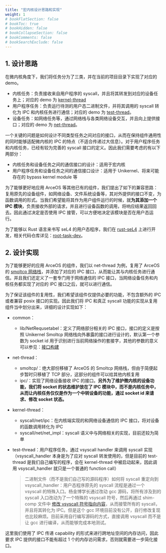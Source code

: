 ```yaml
---
title: "宏内核设计思路和实现"
weight: 1
# bookFlatSection: false
# bookToc: true
# bookHidden: false
# bookCollapseSection: false
# bookComments: false
# bookSearchExclude: false
---
```


## 1. 设计思路


在微内核角度下，我们将任务分为了三类，并在当前的项目目录下实现了对应的 demo。

- 内核任务：负责接收来自用户程序的 syscall，并且将其转发到对应的设备任务上；对应的 demo 为 [kernel-thread](../crates/kernel-thread)
- 用户程序任务：负责运行待测的用户态二进制文件，并将其调用的 syscall 转化为 IPC 和内核任务进行通信；对应的 demo 为 [test-thread](../crates/test-thread)。
- 设备任务：如网络任务等，通过网络栈与各类网络设备交互，并且向上提供接口；对应的 demo 为 [net-thread](../crates/net-thread)。

一个关键的问题是如何设计不同类型任务之间对应的接口，从而在保持组件通用性的同时能够适配微内核的 IPC 的特点（不适合传递过大信息）。对于用户程序任务和内核任务，已经有较为完善的 syscall 接口的定义。因此我们需要考虑的有以下两部分：

- 内核任务和设备任务之间的通信接口的设计：适用于宏内核
- 用户程序任务和设备任务之间的通信接口设计：适用于 Unikernel、将来可能存在的 bypass kernel module 等

为了能够更好地应用 ArceOS 等其他已有的组件，我们提出了如下的兼容思路：复用原先的设备组件，如网络设备、文件系统设备等，其对外提供的接口不变，为函数调用的形式。当我们希望能将其作为用户组件运行的时候，就**为其添加一个 IPC 模块**，负责接收外部的请求，并且进行设备函数的调用，将响应结果返回回去。因此通过决定是否使用 IPC 接管，可以方便地决定该模块是否在用户态运行。



为了能够以 Rust 语言来书写 seL4 的用户态程序，我们在 [rust-seL4](https://github.com/rel4team/rust-sel4) 上进行开发，相关代码仓库详见：[root-task-dev](https://github.com/Azure-stars/rust-root-task-demo-mi-dev/tree/docs)。



## 2. 设计实现


为了能够更好的应用 ArceOS 的组件，我们以 net-thread 为例，复用了 ArceOS 的 [smoltcp 网络栈](https://github.com/arceos-org/arceos/tree/main/modules/axnet/src/smoltcp_impl)，并添加了对应的 IPC 接口，从而能让其与内核任务进行通信。并且我们还定义了一套专门用于网络通信的 IPC 接口，当网络设备任务和内核任务都实现了对应的 IPC 接口之后，就可以进行通信。



为了保证该组件的复用性，我们希望该组件仅提供必要的功能，不包含额外的 IPC 或者兼容 posix 接口的实现。因此我们将 IPC 和真正 syscall 功能的实现从复用组件当中划分出来，详细的设计实现如下：

- common：

  - lib/NetRequsetabel：定义了网络部分相关的 IPC 接口，接口的定义是按照 Unikernel Smoltcp 网络栈向外暴露的接口进行设计的，默认第一个参数为 socket id 用于识别进行当前网络操作的套接字，其他的参数的意义可以参见：[接口构建](https://github.com/Azure-stars/rust-root-task-demo-mi-dev/blob/docs/crates/common/src/lib.rs#L293)

- net-thread：

  - smoltcp/：绝大部份移植了 ArceOS 的 Smoltcp 网络栈，但由于简便起步暂时只移植了 TCP 部分，这部分的组件可以给其他内核复用
  - ipc/：实现了网络设备接收 IPC 的接口。**另外为了维护微内核的设备功能，我们将 socket 的状态维护放在了 IPC 模块中，而不是内核任务中，从而让内核任务仅仅是作为一个中转设备的功能，通过 socket id 来请求、修改 socket 状态。**

- kernel-thread：

  - syscall/net/ipc：在内核端实现的和网络设备通信的 IPC 接口，将对设备的函数调用转化为 IPC
  - syscall/net/net_impl：syscall 语义中与网络相关的实现，目前还较为简单

- test-thread：用户程序任务，通过 vsyscall handler 来调用 syscall 实现（vsyscall_handler 本身是为了应对 syscall 转发使用的，但是目前的 test-thread 是我们自己编写的程序，会在 kernel-thread 中被启动起来，因此调用 vsyscall_handler 就只是一个普通的 function call）

  > 二进制文件（而不是我们自己写的源码程序）如何将 syscall 重定向到 vsyscall_handler：用户态程序原先的 syscall 流程是通过一个 vsyscall 的特殊入口。杨金博学长通过改动 gcc 源码，将所有涉及到的 syscall 入口改动为了一个特殊的 vsyscall 符号，然后再通过 shim-comp 文件中 [修改 vsyscall 符号指向内容](https://github.com/rel4team/rust-root-task-demo-mi-dev/blob/docs/crates/shim-comp/src/main.rs#L75)，从而接管所有的 syscall，并且将其转化为 IPC。但是这个 gcc 环境目前没有公开，自行修改复现也比较麻烦。目前采用自行编写源码的方式，直接调用 vsyscall 而不是让 gcc 进行编译，从而能够完成本地测试。

这里我们使用了 IPC 传递 capability 的形式来进行跨地址空间的内存访问，因此要求 IPC 提供的接口不能有超过 1 个的内存访问需求，否则就需要进一步简化接口。


